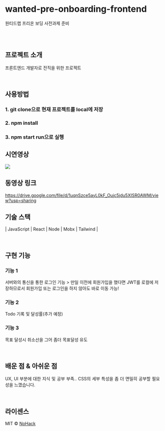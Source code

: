 # wanted-pre-onboarding-frontend
원티드랩 프리온 보딩 사전과제 준비

<p align="center">
  <br>

  <br>
</p>

## 프로젝트 소개

<p align="justify">
프론트엔드 개발자로 전직을 위한 프로젝트
</p>
<br>

## 사용방법
### 1. git clone으로 현재 프로젝트를 local에 저장
### 2. npm install
### 3. npm start run으로 실행

## 시연영상
<img src = "https://user-images.githubusercontent.com/35370337/231791287-9a815029-0984-4f4c-b39c-99ceae01ae2c.gif">

## 동영상 링크 
https://drive.google.com/file/d/1uqnSzce5ayL0kF_Oujc5jdu5XISR0AWM/view?usp=sharing

## 기술 스택

| JavaScript |   React  |  Node   |  Mobx   | Tailwind |


<br>

## 구현 기능

### 기능 1
  서버와의 통신을 통한 로그인 기능 > 만일 이전에 회원가입을 했다면 JWT를 로컬에 저장하므로서 회원가입 또는 로그인을 하지 않아도 바로 이동 가능!
### 기능 2
  Todo 기록 및 달성률(추가 예정)
### 기능 3
  목표 달성시 취소선을 그어 좀더 목표달성 유도


<br>

## 배운 점 & 아쉬운 점

<p align="justify">
  UX, UI 부분에 대한 지식 및 공부 부족.. CSS의 세부 특성을 좀 더 면밀히 공부할 필요성을 느꼈습니다.
</p>

<br>

## 라이센스

MIT &copy; [NoHack](mailto:lbjp114@gmail.com)



